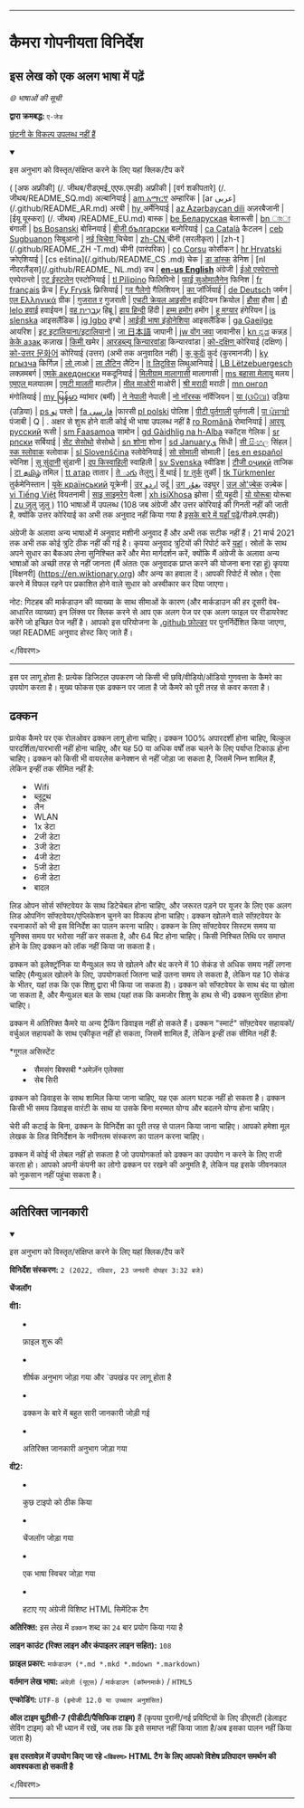 
***

# कैमरा गोपनीयता विनिर्देश

## इस लेख को एक अलग भाषा में पढ़ें

_🌐 भाषाओं की सूची_

**द्वारा क्रमबद्ध:** `ए-जेड`

[छंटनी के विकल्प उपलब्ध नहीं हैं](https://github.com/seanpm2001/Camera-privacy-specification/)

<details open><summary><p>इस अनुभाग को विस्तृत/संक्षिप्त करने के लिए यहां क्लिक/टैप करें</p></सारांश>

( [अफ अफ्रीकी] (/. जीथब/रीडएमई_एएफ.एमडी) अफ्रीकी | [वर्ग शकीपतारे] (/. जीथब/README_SQ.md) अल्बानियाई | [am አማርኛ](/.github/README_AM.md) अम्हारिक | [ar عربى] (/.github/README_AR.md) अरबी | [hy ](/.github/README_HY.md) अर्मेनियाई | [az Azərbaycan dili](/.github/README_AZ.md) अज़रबैजानी | [ईयू यूस्करा] (/. जीथब) /README_EU.md) बास्क | [be Беларуская](/.github/README_BE.md) बेलारूसी | [bn াংা](/.github/README_BN.md) बंगाली | [bs Bosanski](/.github/README_BS.md) बोस्नियाई | [बीजी български](/.github/README_BG.md) बल्गेरियाई | [ca Català](/.github/README_CA.md) कैटलन | [ceb Sugbuanon](/.github/README_CEB.md) सिबुआनो | [नई चिचेवा ](/.github/README_NY.md) चिचेवा | [zh-CN ](/.github/README_ZH-CN.md) चीनी (सरलीकृत) | [zh-t ](/.github/README_ZH -T.md) चीनी (पारंपरिक) | [co Corsu](/.github/README_CO.md) कोर्सीकन | [hr Hrvatski](/.github/README_HR.md) क्रोएशियाई | [cs eština](/.github/README_CS .md) चेक | [डा डांस्क](README_DA.md) डेनिश | [nl नीदरलैंड्स](/.github/README_ NL.md) डच | [**en-us English**](/.github/README.md) अंग्रेजी | [ईओ एस्पेरान्तो](/.github/README_EO.md) एस्पेरान्तो | [एट ईस्टलेन](/.github/README_ET.md) एस्टोनियाई | [tl Pilipino](/.github/README_TL.md) फिलिपिनो | [फाई सुओमालैनेन](/.github/README_FI.md) फिनिश | [fr français](/.github/README_FR.md) फ़्रेंच | [Fy Frysk](/.github/README_FY.md) फ़्रिसियाई | [ग्ल गैलेगो](/.github/README_GL.md) गैलिशियन् | [का ](/.github/README_KA) जॉर्जियाई | [de Deutsch](/.github/README_DE.md) जर्मन | [एल Ελληνικά](/.github/README_EL.md) ग्रीक | [गुजरात र](/.github/README_GU.md) गुजराती | [एचटी क्रेयल आइसीन](/.github/README_HT.md) हाईटियन क्रियोल | [हौसा](/.github/README_HA.md) हौसा | [हौ lelo हवाई](/.github/README_HAW.md) हवाईयन | [वह עִברִית](/.github/README_HE.md) हिब्रू | [हाय हिन्दी](/.github/README_HI.md) हिंदी | [हम्म हमोंग](/.github/README_HMN.md) हमोंग | [हू मग्यार](/.github/README_HU.md) हंगेरियन | [is slenska](/.github/README_IS.md) आइसलैंडिक | [ig Igbo](/.github/README_IG.md) इग्बो | [आईडी भाषा इंडोनेशिया](/.github/README_ID.md) आइसलैंडिक | [ga Gaeilge](/.github/README_GA.md) आयरिश | [इट इटालियाना/इटालियानो](/.github/README_IT.md) | [जा 日本語](/.github/README_JA.md) जापानी | [jw वोंग जवा](/.github/README_JW.md) जावानीस | [kn ನ್ನಡ](/.github/README_KN.md) कन्नड़ | [केके азақ](/.github/README_KK.md) कज़ाख | [किमी ](/.github/README_KM.md) खमेर | [आरडब्ल्यू किन्यारवांडा](/.github/README_RW.md) किन्यारवांडा | [को-दक्षिण ](/.github/README_KO_SOUTH.md) कोरियाई (दक्षिण) | [को-उत्तर 문화어](README_KO_NORTH.md) कोरियाई (उत्तर) (अभी तक अनुवादित नहीं) | [कु कुर्दî](/.github/README_KU.md) कुर्द (कुरमानजी) | [ky ргызча](/.github/README_KY.md) किर्गिज़ | [लो ](/.github/README_LO.md) लाओ | [ला लैटिन](/.github/README_LA.md) लैटिन | [lt लिटुविस](/.github/README_LT.md) लिथुआनियाई | [LB Lëtzebuergesch](/.github/README_LB.md) लक्ज़मबर्ग | [एमके акедонски](/.github/README_MK.md) मकदूनियाई | [मिलीग्राम मालागासी](/.github/README_MG.md) मालागासी | [ms बहासा मेलायु](/.github/README_MS.md) मलय | [एमएल ](/.github/README_ML.md) मलयालम | [एमटी मालती](/.github/README_MT.md) माल्टीज़ | [मील माओरी](/.github/README_MI.md) माओरी | [श्री मराठी](/.github/README_MR.md) मराठी | [mn онгол](/.github/README_MN.md) मंगोलियाई | [my မြန်မာ](/.github/README_MY.md) म्यांमार (बर्मी) | [ने नेपाली](/.github/README_NE.md) नेपाली | [नो नॉरस्क](/.github/README_NO.md) नॉर्वेजियन | [या (ଓଡିଆ)](/.github/README_OR.md) उड़िया (उड़िया) | [ps تو](/.github/README_PS.md) पश्तो | [fa فارسی](/.github/README_FA.md) |फारसी [pl polski](/.github/README_PL.md) पोलिश | [पीटी पुर्तगाली](/.github/README_PT.md) पुर्तगाली | [पा ਪੰਜਾਬੀ](/.github/README_PA.md) पंजाबी | Q | . अक्षर से शुरू होने वाली कोई भी भाषा उपलब्ध नहीं है [ro Română](/.github/README_RO.md) रोमानियाई | [आरयू русский](/.github/README_RU.md) रूसी | [sm Faasamoa](/.github/README_SM.md) सामोन | [gd Gàidhlig na h-Alba](/.github/README_GD.md) स्कॉट्स गेलिक | [sr рпски](/.github/README_SR.md) सर्बियाई | [सेंट सेसोथो](/.github/README_ST.md) सेसोथो | [sn शोना](/.github/README_SN.md) शोना | [sd Januaryي](/.github/README_SD.md) सिंधी | [सी සිංහල](/.github/README_SI.md) सिंहल | [स्क स्लोवाक](/.github/README_SK.md) स्लोवाक | [sl Slovenščina](/.github/README_SL.md) स्लोवेनियाई | [सो सोमाली](/.github/README_SO.md) सोमाली | [[es en español](/.github/README_ES.md) स्पेनिश | [सु सुंदानी](/.github/README_SU.md) सुंडानी | [दप किस्वाहिली](/.github/README_SW.md) स्वाहिली | [sv Svenska](/.github/README_SV.md) स्वीडिश | [टीजी оҷикӣ](/.github/README_TG.md) ताजिक | [टा தமிழ்](/.github/README_TA.md) तमिल | [tt атар](/.github/README_TT.md) तातार | [ते ుగు](/.github/README_TE.md) तेलुगु | [वें ](/.github/README_TH.md) थाई | [tr तुर्क](/.github/README_TR.md) तुर्की | [tk Türkmenler](/.github/README_TK.md) तुर्कमेनिस्तान | [यूके країнський](/.github/README_UK.md) यूक्रेनी | [उर اردو](/.github/README_UR.md) उर्दू | [उग يغۇر](/.github/README_UG.md) उइघुर | [उज़ ओ'ज़्बेक](/.github/README_UZ.md) उज़्बेक | [vi Tiếng Việt](/.github/README_VI.md) वियतनामी | [साइ साइमरेग](/.github/README_CY.md) वेल्श | [xh isiXhosa](/.github/README_XH.md) झोसा | [यी ](/.github/README_YI.md) यहूदी | [यो योरूबा](/.github/README_YO.md) योरूबा | [zu ज़ुलु](/.github/README_ZU.md) ज़ुलु ) 110 भाषाओं में उपलब्ध (108 जब अंग्रेजी और उत्तर कोरियाई की गिनती नहीं की जाती है, क्योंकि उत्तर कोरियाई का अभी तक अनुवाद नहीं किया गया है [इसके बारे में यहाँ पढ़ें](/OldVersions/Korean(North) )/रीडमे.एमडी))

अंग्रेजी के अलावा अन्य भाषाओं में अनुवाद मशीनी अनुवाद हैं और अभी तक सटीक नहीं हैं। 21 मार्च 2021 तक अभी तक कोई त्रुटि ठीक नहीं की गई है। कृपया अनुवाद त्रुटियों की रिपोर्ट करें [यहां](https://github.com/seanpm2001/SeansLifeArchive_Extras_Wikipedia/issues/)। स्रोतों के साथ अपने सुधार का बैकअप लेना सुनिश्चित करें और मेरा मार्गदर्शन करें, क्योंकि मैं अंग्रेजी के अलावा अन्य भाषाओं को अच्छी तरह से नहीं जानता (मैं अंततः एक अनुवादक प्राप्त करने की योजना बना रहा हूं) कृपया [विक्षनरी] (https://en.wiktionary.org) और अन्य का हवाला दें। आपकी रिपोर्ट में स्रोत। ऐसा करने में विफल रहने पर प्रकाशित होने वाले सुधार को अस्वीकार कर दिया जाएगा।

नोट: गिटहब की मार्कडाउन की व्याख्या के साथ सीमाओं के कारण (और मार्कडाउन की हर दूसरी वेब-आधारित व्याख्या) इन लिंक्स पर क्लिक करने से आप एक अलग पेज पर एक अलग फाइल पर रीडायरेक्ट करेंगे जो इच्छित पेज नहीं है। आपको इस परियोजना के [.github फ़ोल्डर](/.github/) पर पुनर्निर्देशित किया जाएगा, जहां README अनुवाद होस्ट किए जाते हैं।

</विवरण>

---

इस पर लागू होता है: प्रत्येक डिजिटल उपकरण जो किसी भी छवि/वीडियो/ऑडियो गुणवत्ता के कैमरे का उपयोग करता है। मुख्य फोकस एक ढक्कन पर जाता है जो कैमरे को पूरी तरह से कवर करता है।

## ढक्कन

प्रत्येक कैमरे पर एक रोलओवर ढक्कन लागू होना चाहिए। ढक्कन 100% अपारदर्शी होना चाहिए, बिल्कुल पारदर्शिता/पारभासी नहीं होना चाहिए, और यह 50 या अधिक वर्षों तक चलने के लिए पर्याप्त टिकाऊ होना चाहिए। ढक्कन को किसी भी वायरलेस कनेक्शन से नहीं जोड़ा जा सकता है, जिसमें निम्न शामिल हैं, लेकिन इन्हीं तक सीमित नहीं है:

- Wifi
- ब्लूटूथ
- लैन
- WLAN
- 1x डेटा
- 2जी डेटा
- 3जी डेटा
- 4जी डेटा
- 5जी डेटा
- 6जी डेटा
- बादल

लिड ओपन सोर्स सॉफ्टवेयर के साथ डिटेचेबल होना चाहिए, और जरूरत पड़ने पर यूजर के लिए एक अलग लिड ओपनिंग सॉफ्टवेयर/एप्लिकेशन चुनने का विकल्प होना चाहिए। ढक्कन खोलने वाले सॉफ़्टवेयर के रचनाकारों को भी इस विनिर्देश का पालन करना चाहिए। ढक्कन के लिए सॉफ्टवेयर सिस्टम समय या यूनिक्स समय पर भरोसा नहीं कर सकता है, और 64 बिट होना चाहिए। किसी निश्चित तिथि पर समाप्त होने के लिए ढक्कन को लॉक नहीं किया जा सकता है।

ढक्कन को इलेक्ट्रॉनिक या मैन्युअल रूप से खोलने और बंद करने में 10 सेकंड से अधिक समय नहीं लगना चाहिए (मैन्युअल खोलने के लिए, उपयोगकर्ता जितना चाहें उतना समय ले सकता है, लेकिन यह 10 सेकंड के भीतर, यहां तक ​​कि एक शिशु द्वारा भी किया जा सकता है)। ढक्कन को सॉफ्टवेयर के साथ बंद या खोला जा सकता है, और मैन्युअल बल के साथ (यहां तक ​​​​कि कमजोर शिशु के हाथ से भी) ढक्कन सुरक्षित होना चाहिए।

ढक्कन में अतिरिक्त कैमरे या अन्य ट्रैकिंग डिवाइस नहीं हो सकते हैं। ढक्कन "स्मार्ट" सॉफ़्टवेयर सहायकों/वर्चुअल सहायकों के साथ एकीकृत नहीं हो सकता, जिसमें शामिल हैं, लेकिन इन्हीं तक सीमित नहीं हैं:

*गूगल असिस्टेंट
* सैमसंग बिक्सबी
*अमेज़ॅन एलेक्सा
* सेब सिरी

ढक्कन को डिवाइस के साथ शामिल किया जाना चाहिए, यह एक अलग घटक नहीं हो सकता है। ढक्कन किसी भी समय डिवाइस वारंटी के साथ या उसके बिना मरम्मत योग्य और बदलने योग्य होना चाहिए।

चेरी की कटाई के बिना, ढक्कन के विनिर्देश का पूरी तरह से पालन किया जाना चाहिए। आपको हमेशा मूल लेखक के लिड विनिर्देशन के नवीनतम संस्करण का पालन करना चाहिए।

ढक्कन में कोई भी लेबल नहीं हो सकता है जो उपयोगकर्ता को ढक्कन का उपयोग न करने के लिए राजी करता हो। आपको अपनी कंपनी का लोगो ढक्कन पर रखने की अनुमति है, लेकिन यह इसके जीवनकाल को नुकसान नहीं पहुंचा सकता है।

***

## अतिरिक्त जानकारी

<details open><summary><p>इस अनुभाग को विस्तृत/संक्षिप्त करने के लिए यहां क्लिक/टैप करें</p></सारांश>

**विनिर्देश संस्करण:** `2 (2022, रविवार, 23 जनवरी दोपहर 3:32 बजे)`

**चेंजलॉग**

**वी1:**

- फ़ाइल शुरू की

- शीर्षक अनुभाग जोड़ा गया और `उपखंड पर लागू होता है

- ढक्कन के बारे में बहुत सारी जानकारी जोड़ी गई

- अतिरिक्त जानकारी अनुभाग जोड़ा गया

**वी2:**

- कुछ टाइपो को ठीक किया

- चेंजलॉग जोड़ा गया

- एक भाषा स्विचर जोड़ा गया

- हटाए गए अंग्रेजी विशिष्ट HTML सिमेंटिक टैग

**अतिरिक्त:** इस लेख में `ढक्कन` शब्द का `24` बार प्रयोग किया गया है

**लाइन काउंट (रिक्त लाइन और कंपाइलर लाइन सहित):** `108`

**फ़ाइल प्रकार:** `मार्कडाउन (*.md *.mkd *.mdown *.markdown)`

**वर्तमान लेख भाषा:** `अंग्रेज़ी (यूएस)` / `मार्कडाउन (कॉमनमार्क)` / `HTML5`

**एन्कोडिंग:** `UTF-8 (इमोजी 12.0 या उच्चतर अनुशंसित)`

**ऑल टाइम यूटीसी-7 (पीडीटी/पैसिफिक टाइम)** हैं (कृपया पुरानी/नई प्रविष्टियों के लिए डीएसटी (डेलाइट सेविंग टाइम) को भी ध्यान में रखें, जब तक कि इसे समाप्त नहीं किया जाता है/अब इसका पालन नहीं किया जाता है)

**इस दस्तावेज़ में उपयोग किए जा रहे `<विवरण>` HTML टैग के लिए आपको विशेष प्रतिपादन समर्थन की आवश्यकता हो सकती है**

</विवरण>

***
